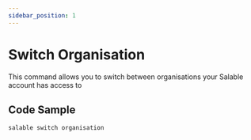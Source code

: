 ```yaml
---
sidebar_position: 1
---
```


# Switch Organisation

This command allows you to switch between organisations your Salable account has access to

## Code Sample

```bash
salable switch organisation
```
